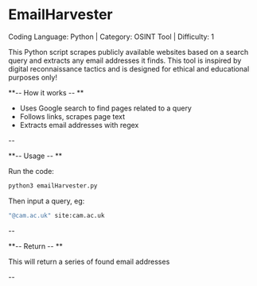 # EmailHarvester

Coding Language: Python | Category: OSINT Tool | Difficulty: 1

This Python script scrapes publicly available websites based on a search query and extracts any email addresses it finds. This tool is inspired by digital reconnaissance tactics and is designed for ethical and educational purposes only!

**-- How it works -- **

- Uses Google search to find pages related to a query
- Follows links, scrapes page text
- Extracts email addresses with regex

--

**-- Usage -- **

Run the code:
```bash
python3 emailHarvester.py
```
Then input a query, eg: 
```bash
"@cam.ac.uk" site:cam.ac.uk
```

--

**-- Return -- **

This will return a series of found email addresses

--
